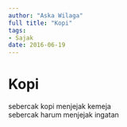 ```yaml
---
author: "Aska Wilaga"
full title: "Kopi"
tags:
- Sajak
date: 2016-06-19
---
```


# Kopi

sebercak kopi menjejak kemeja  
sebercak harum menjejak ingatan